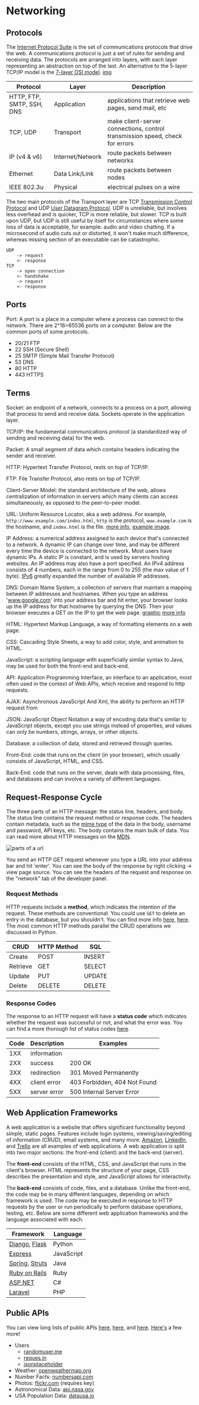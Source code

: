 
# Networking

## Protocols

The [Internet Protocol Suite](https://en.wikipedia.org/wiki/Internet_protocol_suite) is the set of communications protocols that drive the web. A communications protocol is just a set of rules for sending and receiving data. The protocols are arranged into layers, with each layer representing an abstraction on top of the last. An alternative to the 5-layer TCP/IP model is the [7-layer OSI model](http://www.electronicdesign.com/what-s-difference-between/what-s-difference-between-osi-seven-layer-network-model-and-tcpip). [img](https://en.wikipedia.org/wiki/Internet_protocol_suite#/media/File:IP_stack_connections.svg)

| Protocol | Layer | Description |
| ---      | ---   | --- |
| HTTP, FTP, SMTP, SSH, DNS | Application | applications that retrieve web pages, send mail, etc |
| TCP, UDP | Transport | make client-server connections, control transmission speed, check for errors |
| IP (v4 & v6) | Internet/Network | route packets between networks |
| Ethernet | Data Link/Link | route packets between nodes |
| IEEE 802.3u	| Physical| electrical pulses on a wire |


The two main protocols of the Transport layer are TCP [Transmission Control Protocol](https://en.wikipedia.org/wiki/Transmission_Control_Protocol) and UDP [User Datagram Protocol](https://en.wikipedia.org/wiki/User_Datagram_Protocol). UDP is unreliable, but involves less overhead and is quicker, TCP is more reliable, but slower. TCP is built upon UDP, but UDP is still useful by itself for circumstances where some loss of data is acceptable, for example: audio and video chatting. If a microsecond of audio cuts out or distorted, it won't make much difference, whereas missing section of an executable can be catastrophic.

```
UDP
    -> request
    <- response
TCP
    -> open connection
    <- handshake
    -> request
    <- response
```

## Ports

Port: A port is a place in a computer where a process can connect to the network. There are 2^16=65536 ports on a computer. Below are the common ports of some protocols.

- 20/21 FTP
- 22 SSH (Secure Shell)
- 25 SMTP (Simple Mail Transfer Protocol)
- 53 DNS
- 80 HTTP
- 443 HTTPS

## Terms

Socket: an endpoint of a network, connects to a process on a port, allowing that process to send and receive data. Sockets operate in the application layer.

TCP/IP: the fundamental communications protocol (a standardized way of sending and receiving data) for the web.

Packet: A small segment of data which contains headers indicating the sender and receiver.

HTTP: Hypertext Transfer Protocol, rests on top of TCP/IP.

FTP: File Transfer Protocol, also rests on top of TCP/IP.

Client-Server Model: the standard architecture of the web, allows centralization of information in servers which many clients can access simultaneously, as opposed to the peer-to-peer model.

URL: Uniform Resource Locator, aka a web address. For example, `http://www.example.com/index.html`, `http` is the protocol, `www.example.com` is the hostname, and `index.html` is the file. [more info](https://en.wikipedia.org/wiki/URL#Syntax), [example image](https://doepud.co.uk/images/blogs/complex_url.png).

IP Address: a numerical address assigned to each device that's connected to a network. A dynamic IP can change over time, and may be different every time the device is connected to the network. Most users have dynamic IPs. A static IP is constant, and is used by servers hosting websites. An IP address may also have a port specified. An IPv4 address consists of 4 numbers, each in the range from 0 to 255 (the max value of 1 byte). [IPv6](https://en.wikipedia.org/wiki/IPv6) greatly expanded the number of available IP addresses.

DNS: Domain Name System, a collection of servers that maintain a mapping between IP addresses and hostnames. When you type an address 'www.google.com' into your address bar and hit enter, your browser looks up the IP address for that hostname by querying the DNS. Then your browser executes a GET on the IP to get the web page. [graphic](https://upload.wikimedia.org/wikipedia/commons/thumb/a/a5/Example_of_an_iterative_DNS_resolver.svg/500px-Example_of_an_iterative_DNS_resolver.svg.png) [more info](https://en.wikipedia.org/wiki/Domain_Name_System)


HTML: Hypertext Markup Language, a way of formatting elements on a web page.

CSS: Cascading Style Sheets, a way to add color, style, and animation to HTML.

JavaScript: a scripting language with superficially similar syntax to Java, may be used for both the front-end and back-end.

API: Application Programming Interface, an interface to an application, most often used in the context of Web APIs, which receive and respond to http requests.

AJAX: Asynchronous JavaScript And Xml, the ability to perform an HTTP request from

JSON: JavaScript Object Notation a way of encoding data that's similar to JavaScript objects, except you use strings instead of properties, and values can only be numbers, strings, arrays, or other objects.

Database: a collection of data, stored and retrieved through queries.

Front-End: code that runs on the client (in your browser), which usually consists of JavaScript, HTML, and CSS.

Back-End: code that runs on the server, deals with data processing, files, and databases and can involve a variety of different languages.



## Request-Response Cycle

The three parts of an HTTP message: the status line, headers, and body. The status line contains the request method or response code. The headers contain metadata, such as the [mime type](https://developer.mozilla.org/en-US/docs/Web/HTTP/Basics_of_HTTP/MIME_types) of the data in the body, username and password, API keys, etc. The body contains the main bulk of data. You can read more about HTTP messages on the [MDN](https://developer.mozilla.org/en-US/docs/Web/HTTP/Messages).

![parts of a url](https://doepud.co.uk/images/blogs/complex_url.png)

You send an HTTP GET request whenever you type a URL into your address bar and hit 'enter'. You can see the body of the response by right clicking -> view page source. You can see the headers of the request and response on the "network" tab of the developer panel.

### Request Methods

HTTP requests include a **method**, which indicates the intention of the request. These methods are conventional. You could use `GET` to delete an entry in the database, but you shouldn't. You can find more info [here](https://developer.mozilla.org/en-US/docs/Web/HTTP/Methods), [here](https://en.wikipedia.org/wiki/Hypertext_Transfer_Protocol#Request_methods). The most common HTTP methods parallel the CRUD operations we discussed in Python.

| CRUD     | HTTP Method | SQL    |
| ---      | ---         |---     |
| Create   | POST        | INSERT |
| Retrieve | GET         | SELECT |
| Update   | PUT         | UPDATE |
| Delete   | DELETE      | DELETE |


### Response Codes

The response to an HTTP request will have a **status code** which indicates whether the request was successful or not, and what the error was. You can find a more thorough list of status codes [here](https://en.wikipedia.org/wiki/List_of_HTTP_status_codes).

| Code | Description  | Examples
| ---  | ---          |---
| 1XX  | information  | |
| 2XX  | success      | 200 OK |
| 3XX  | redirection  | 301 Moved Permanently |
| 4XX  | client error | 403 Forbidden, 404 Not Found |
| 5XX  | server error | 500 Internal Server Error |



## Web Application Frameworks

A web application is a website that offers significant functionality beyond simple, static pages. Features include login systems, viewing/saving/editing of information (CRUD), email systems, and many more. [Amazon](http://amazon.com), [LinkedIn](http://linkedin.com), and [Trello](http://trello.com) are all examples of web applications. A web application is split into two major sections: the front-end (client) and the back-end (server).

The **front-end** consists of the HTML, CSS, and JavaScript that runs in the client's browser. HTML represents the structure of your page, CSS describes the presentation and style, and JavaScript allows for interactivity.

The **back-end** consists of code, files, and a database. Unlike the front-end, the code may be in many different languages, depending on which framework is used. The code may be executed in response to HTTP requests by the user or run periodically to perform database operations, testing, etc. Below are some different web application frameworks and the language associated with each.

| Framework | Language |
|--- |--- |
| [Django](https://www.djangoproject.com/), [Flask](https://flask.palletsprojects.com/en/1.1.x/) | Python |
| [Express](https://expressjs.com/) | JavaScript |
| [Spring](https://spring.io/), [Struts](https://struts.apache.org/) | Java |
| [Ruby on Rails](https://rubyonrails.org/) | Ruby |
| [ASP.NET](https://dotnet.microsoft.com/apps/aspnet) | C# |
| [Laravel](https://laravel.com/) | PHP |


## Public APIs

You can view long lists of public APIs [here](https://github.com/toddmotto/public-apis), [here](https://github.com/abhishekbanthia/Public-APIs), and [here](https://apilist.fun/). [Here's](http://www.pythonforbeginners.com/api/list-of-python-apis) a few more!

- Users
    - [randomuser.me](https://randomuser.me/documentation)
    - [reques.in](https://reqres.in/)
    - [jsonplaceholder](https://jsonplaceholder.typicode.com/)
- Weather: [openweathermap.org](http://openweathermap.org/api)
- Number Facts: [numbersapi.com](http://numbersapi.com/#42)
- Photos: [flickr.com](https://www.flickr.com/services/api/) (requires key)
- Astronomical Data: [api.nasa.gov](https://api.nasa.gov/#live_example)
- USA Population Data: [datausa.io](https://datausa.io/about/api/)
